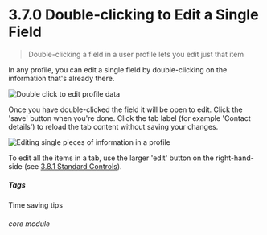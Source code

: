 # 3.7.0 Double-clicking to Edit a Single Field

> Double-clicking a field in a user profile lets you edit just that item

In any profile, you can edit a single field by double-clicking on the information that's already there.

![Double click to edit profile data](24a.png)

Once you have double-clicked the field it will be open to edit. Click the 'save' button when you're done. Click the tab label (for example 'Contact details') to reload the tab content without saving your changes.

![Editing single pieces of information in a profile](24b.png)

To edit all the items in a tab, use the larger 'edit' button on the right-hand-side (see [3.8.1  Standard Controls](/help/index/p/3.8.1)).


##### Tags
Time saving tips

###### core module

